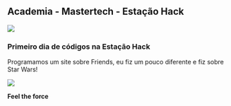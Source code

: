 <nav>
  <h1>Academia - Mastertech - Estação Hack</h1>
  <img src="https://ftp.mastertech.com.br/Nginx-Fancyindex-Theme/Nginx-Fancyindex-Theme-light/estacao-logo.png"  />
</nav>
  
<h3>Primeiro dia de códigos na Estação Hack </h3>
<p>Programamos um site sobre Friends, eu fiz um pouco diferente e fiz sobre Star Wars!</p>

<img src="https://media.giphy.com/media/YwjzRjSaCWlP2/source.gif"  />



<b>Feel the force</b>
